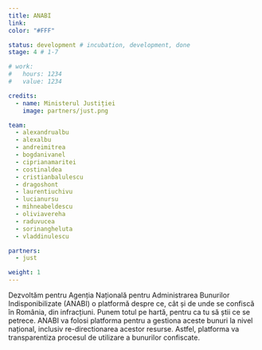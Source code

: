```yaml
---
title: ANABI
link: 
color: "#FFF"

status: development # incubation, development, done
stage: 4 # 1-7

# work:
#   hours: 1234
#   value: 1234

credits:
  - name: Ministerul Justiției
    image: partners/just.png

team:
  - alexandrualbu
  - alexalbu
  - andreimitrea
  - bogdanivanel
  - ciprianamaritei
  - costinaldea
  - cristianbalulescu
  - dragoshont
  - laurentiuchivu
  - lucianursu
  - mihneabeldescu
  - oliviavereha
  - raduvucea
  - sorinangheluta
  - vladdinulescu

partners:
  - just

weight: 1
---
```

Dezvoltăm pentru Agenția Națională pentru Administrarea Bunurilor Indisponibilizate (ANABI) o platformă despre ce, cât și de unde se confiscă în România, din infracțiuni. Punem totul pe hartă, pentru ca tu să știi ce se petrece. ANABI va folosi platforma pentru a gestiona aceste bunuri la nivel național, inclusiv re-directionarea acestor resurse. Astfel, platforma va transparentiza procesul de utilizare a bunurilor confiscate.
